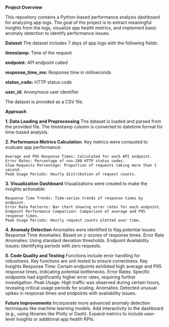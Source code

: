 **Project Overview**


This repository contains a Python-based performance analysis dashboard for analyzing app logs. The goal of the project is to extract meaningful insights from the logs, visualize app health metrics, and implement basic anomaly detection to identify performance issues.

**Dataset**
The dataset includes 7 days of app logs with the following fields:

  **timestamp:** Time of the request
  
  **endpoint:** API endpoint called
  
  **response_time_ms:** Response time in milliseconds
  
  **status_code:** HTTP status code
  
  **user_id:** Anonymous user identifier
  
  The dataset is provided as a CSV file.


**Approach**

**1. Data Loading and Preprocessing**
    The dataset is loaded and parsed from the provided file.
    The timestamp column is converted to datetime format for time-based analysis.

    
**2. Performance Metrics Calculation**:
    Key metrics were computed to evaluate app performance:
    
    Average and P95 Response Times: Calculated for each API endpoint.
    Error Rates: Percentage of non-200 HTTP status codes.
    Slow Requests Percentage: Proportion of requests taking more than 1 second.
    Peak Usage Periods: Hourly distribution of request counts.
    
**3. Visualization Dashboard**
    Visualizations were created to make the insights actionable:
    
    Response Time Trends: Time-series trends of response times by endpoint.
    Error Rate Patterns: Bar chart showing error rates for each endpoint.
    Endpoint Performance Comparison: Comparison of average and P95 response times.
    Peak Usage Periods: Hourly request counts plotted over time.
    
**4. Anomaly Detection**
      Anomalies were identified to flag potential issues:
          Response Time Anomalies: Based on z-scores of response times.
          Error Rate Anomalies: Using standard deviation thresholds.
          Endpoint Availability Issues: Identifying periods with zero requests.
          
**5. Code Quality and Testing**
      Functions include error handling for robustness.
      Key functions are unit tested to ensure correctness.
      Key Insights
      Response Time: Certain endpoints exhibited high average and P95 response times, indicating potential bottlenecks.
      Error Rates: Specific endpoints had significantly higher error rates, requiring further investigation.
      Peak Usage: High traffic was observed during certain hours, revealing critical usage periods for scaling.
      Anomalies: Detected unusual spikes in response times and endpoints with availability issues.
      
**Future Improvements**
    Incorporate more advanced anomaly detection techniques like machine learning models.
    Add interactivity to the dashboard (e.g., using libraries like Plotly or Dash).
    Expand metrics to include user-level insights or additional app health KPIs.

